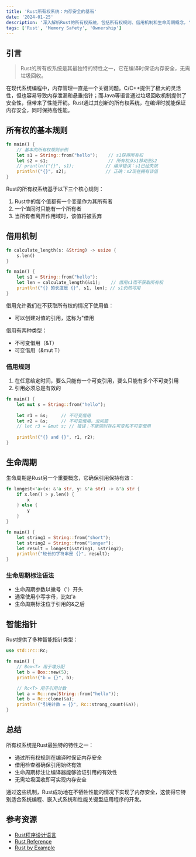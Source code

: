 ```yaml
---
title: 'Rust所有权系统：内存安全的基石'
date: '2024-01-25'
description: '深入解析Rust的所有权系统，包括所有权规则、借用机制和生命周期概念。'
tags: ['Rust', 'Memory Safety', 'Ownership']
---
```


## 引言

> Rust的所有权系统是其最独特的特性之一，它在编译时保证内存安全，无需垃圾回收。

在现代系统编程中，内存管理一直是一个关键问题。C/C++提供了极大的灵活性，但也容易导致内存泄漏和悬垂指针；而Java等语言通过垃圾回收机制提供了安全性，但带来了性能开销。Rust通过其创新的所有权系统，在编译时就能保证内存安全，同时保持高性能。

## 所有权的基本规则

```rust showLineNumbers
fn main() {
    // 基本的所有权规则示例
    let s1 = String::from("hello");    // s1获得所有权
    let s2 = s1;                       // 所有权从s1移动到s2
    // println!("{}", s1);            // 编译错误：s1已经失效
    println!("{}", s2);               // 正确：s2现在拥有该值
}
```

Rust的所有权系统基于以下三个核心规则：

1. Rust中的每个值都有一个变量作为其所有者
2. 一个值同时只能有一个所有者
3. 当所有者离开作用域时，该值将被丢弃

## 借用机制

```rust showLineNumbers
fn calculate_length(s: &String) -> usize {
    s.len()
}

fn main() {
    let s1 = String::from("hello");
    let len = calculate_length(&s1);    // 借用s1而不获取所有权
    println!("{} 的长度是 {}", s1, len); // s1仍然可用
}
```

借用允许我们在不获取所有权的情况下使用值：

- 可以创建对值的引用，这称为"借用

借用有两种类型：
- 不可变借用（&T）
- 可变借用（&mut T）

### 借用规则

1. 在任意给定时间，要么只能有一个可变引用，要么只能有多个不可变引用
2. 引用必须总是有效的

```rust showLineNumbers
fn main() {
    let mut s = String::from("hello");
    
    let r1 = &s;     // 不可变借用
    let r2 = &s;     // 不可变借用，没问题
    // let r3 = &mut s; // 错误：不能同时存在可变和不可变借用
    
    println!("{} and {}", r1, r2);
}
```

## 生命周期

生命周期是Rust另一个重要概念，它确保引用保持有效：

```rust showLineNumbers
fn longest<'a>(x: &'a str, y: &'a str) -> &'a str {
    if x.len() > y.len() {
        x
    } else {
        y
    }
}

fn main() {
    let string1 = String::from("short");
    let string2 = String::from("longer");
    let result = longest(&string1, &string2);
    println!("较长的字符串是 {}", result);
}
```

### 生命周期标注语法
- 生命周期参数以撇号（'）开头
- 通常使用小写字母，比如'a
- 生命周期标注位于引用的&之后

## 智能指针

Rust提供了多种智能指针类型：

```rust showLineNumbers
use std::rc::Rc;

fn main() {
    // Box<T> 用于堆分配
    let b = Box::new(5);
    println!("b = {}", b);

    // Rc<T> 用于引用计数
    let a = Rc::new(String::from("hello"));
    let b = Rc::clone(&a);
    println!("引用计数 = {}", Rc::strong_count(&a));
}
```

## 总结

所有权系统是Rust最独特的特性之一：
- 通过所有权规则在编译时保证内存安全
- 借用检查器确保引用始终有效
- 生命周期标注让编译器能够验证引用的有效性
- 无需垃圾回收即可实现内存安全

通过这些机制，Rust成功地在不牺牲性能的情况下实现了内存安全，这使得它特别适合系统编程、嵌入式系统和性能关键型应用程序的开发。

## 参考资源

- [Rust程序设计语言](https://doc.rust-lang.org/book/)
- [Rust Reference](https://doc.rust-lang.org/reference/)
- [Rust by Example](https://doc.rust-lang.org/rust-by-example/)